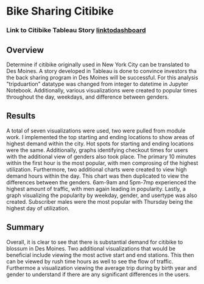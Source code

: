 # Bike Sharing Citibike 

### Link to Citibike Tableau Story [linktodashboard](https://public.tableau.com/app/profile/celeste8810/viz/Module14citibike_16551435450750/CitibikeChallenge?publish=yes)

## Overview
Determine if citibike originally used in New York City can be translated to Des Moines. A story developed in Tableau is done to convince investors tha the back sharing program in Des Moines will be successful. For this analysis "tripduartion" datatype was changed from integer to datetime in Jupyter Notebook. Additionally, various visualizations were created to popular times throughout the day, weekdays, and difference between genders. 

## Results

A total of seven visualizations were used, two were pulled from module work. I implemented the top starting and ending locations to show areas of highest demand within the city. Hot spots for starting and ending locations were the same. Additionally, graphs identifying checkout times for users with the additional view of genders also took place. The primary 10 minutes within the first hour is the most popular, with men comprosing of the highest utilization. Furthermore, two additional charts were created to view high demand hours within the day. This chart was then duplicated to view the differences between the genders. 6am-9am and 5pm-7mp experienced the highest amount of traffic, with men again leading in popularity. Lastly, a graph visualizing the popularity by weekday, gender, and usertype was also created. Subscriber males were the most popular with Thursday being the highest day of utilization. 

## Summary

Overall, it is clear to see that there is substantial demand for citibike to blossum in Des Moines. Two additional visualizations that would be beneficial include viewing the most active start and end stations. This then can be viewed by rush time hours as well to see the flow of traffic. Furthermoe a visualization viewing the average trip during by birth year and gender to understand if there are any significant differences in the users. 
